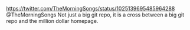 https://twitter.com/TheMorningSongs/status/1025139695485964288 @TheMorningSongs Not just a big git repo, it is a cross between a big git repo and the million dollar homepage.